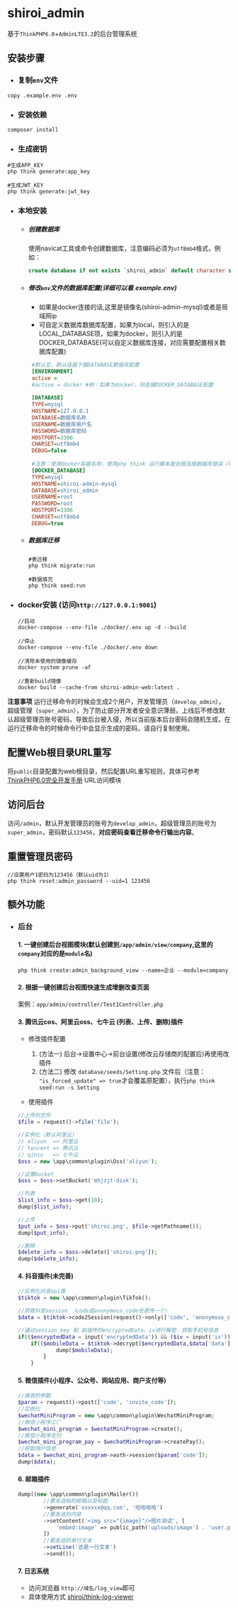 # shiroi_admin
基于`ThinkPHP6.0`+`AdminLTE3.2`的后台管理系统

## 安装步骤
  - ### 复制`env`文件
  ```shell
  copy .example.env .env   
  ```
  - ### 安装依赖
  ```shell
  composer install
  ```
  - ### 生成密钥
   ```shell
   #生成APP_KEY
   php think generate:app_key
 
   #生成JWT_KEY
   php think generate:jwt_key
   ```
  - ### 本地安装
    - ##### 创建数据库
      使用navicat工具或命令创建数据库，注意编码必须为`utf8mb4`格式，例如：
      ~~~sql
      create database if not exists `shiroi_admin` default character set utf8mb4 collate utf8mb4_unicode_ci;
      ~~~
    - ##### 修改`env`文件的数据库配置(详细可以看.example.env)
      - 如果是docker连接的话,这里是镜像名(shiroi-admin-mysql)或者是局域网ip
      - 可自定义数据库数据库配置，如果为local，则引入的是LOCAL_DATABASE项，如果为docker，则引入的是DOCKER_DATABASE(可以自定义数据库连接，对应需要配置相关数据库配置)
      ```ini
       #默认空，默认连接下面DATABASE数据库配置
       [ENVIRONMENT]
       active = 
       #active = docker #例：如果为docker，则连接DOCKER_DATABASE配置
 
       [DATABASE]
       TYPE=mysql
       HOSTNAME=127.0.0.1
       DATABASE=数据库名称
       USERNAME=数据库用户名
       PASSWORD=数据库密码
       HOSTPORT=3306
       CHARSET=utf8mb4
       DEBUG=false
 
       #注意：使用docker容器名称，使用php think 运行脚本是会报连接数据库错误（可以使用局域网ip(`ipconfig` | `ifconfig`)处理这个错误）
       [DOCKER_DATABASE]
       TYPE=mysql
       HOSTNAME=shiroi-admin-mysql
       DATABASE=shiroi_admin
       USERNAME=root
       PASSWORD=root
       HOSTPORT=3306
       CHARSET=utf8mb4
       DEBUG=true
      ```
    - ##### 数据库迁移
        ```shell
        #表迁移
        php think migrate:run 
    
        #数据填充
        php think seed:run
        ```
  - ### docker安装 (访问`http://127.0.0.1:9001`)
    ```
    //启动
    docker-compose --env-file ./docker/.env up -d --build

    //停止
    docker-compose --env-file ./docker/.env down

    //清除未使用的镜像缓存
    docker system prune -af

    //重新build镜像
    docker build --cache-from shiroi-admin-web:latest .
    ```


**注意事项**
运行迁移命令的时候会生成2个用户，开发管理员（`develop_admin`），超级管理（`super_admin`），为了防止部分开发者安全意识薄弱，上线后不修改默认超级管理员账号密码，导致后台被入侵，所以当前版本后台密码会随机生成，在运行迁移命令的时候命令行中会显示生成的密码，请自行复制使用。

## 配置Web根目录URL重写
将`public`目录配置为web根目录，然后配置URL重写规则，具体可参考 [ThinkPHP6.0完全开发手册](https://www.kancloud.cn/manual/thinkphp6_0/1037488) URL访问模块

## 访问后台
访问`/admin`，默认开发管理员的账号为`develop_admin`，超级管理员的账号为`super_admin`，密码默认`123456`，**对应密码查看迁移命令行输出内容**。

## 重置管理员密码
```shell
//设置用户1密码为123456（默认uid为1）
php think reset:admin_password --uid=1 123456
``` 
## 额外功能
  - ### 后台 
    #### 1. 一键创建后台视图模块(默认创建到`/app/admin/view/company`,这里的`company`对应的是`module`名)
    `php think create:admin_background_view --name=企业 --module=company`
    
    #### 2. 根据一键创建后台视图快速生成增删改查页面
    案例：`app/admin/controller/Test1Controller.php`

    #### 3. 腾讯云cos、阿里云oss、七牛云 (列表、上传、删除)插件
     - 修改插件配置
       1. (方法一) 后台->设置中心->前台设置(修改云存储商的配置后)再使用改插件
       2. (方法二) 修改 `database/seeds/Setting.php` 文件后（注意： `"is_forced_update" => true`才会覆盖原配置），执行`php think seed:run -s Setting` 
    
     - 使用插件  
    ```php
    //上传的文件
    $file = request()->file('file');
    
    //实例化（默认阿里云）
    // aliyun  => 阿里云
    // tencent => 腾讯云
    // qiniu   => 七牛云
    $oss = new \app\common\plugin\Oss('aliyun');
    
    //设置bucket
    $oss = $oss->setBucket('mhjzjt-disk');
    
    //列表
    $list_info = $oss->get(10);
    dump($list_info);
    
    //上传
    $put_info = $oss->put('shiroi.png', $file->getPathname());
    dump($put_info);
    
    //删除
    $delete_info = $oss->delete(['shiroi.png']);
    dump($delete_info);
    ```

    #### 4. 抖音插件(未完善)
    ```php
    //实例化抖音api类
    $tiktok = new \app\common\plugin\TikTok();
    
    //获取抖音session （code或anonymous_code任意传一个）
    $data = $tiktok->code2Session(request()->only(['code', 'anonymous_code']));
    
    //通过session_key 和 前端传的encryptedData、iv进行解密，获取手机号信息
    if(($encryptedData = input('encryptedData')) && ($iv = input('iv'))) {
        if(($mobileData = $tiktok->decrypt($encryptedData,$data['data']['session_key'], $iv)) && is_array($mobileData)) {
                dump($mobileData);
            }
        }
    ```
    
    #### 5. 微信插件(小程序、公众号、网站应用、商户支付等)
    ```php
    //接收的参数
    $param = request()->post(['code', 'invite_code']);
    //实例化
    $wechatMiniProgram = new \app\common\plugin\WechatMiniProgram;
    //微信小程序工厂
    $wechat_mini_program = $wechatMiniProgram->create();
    //微信小程序支付
    $wechat_mini_program_pay = $wechatMiniProgram->createPay();
    //获取用户信息
    $data = $wechat_mini_program->auth->session($param['code']);
    dump($data);
    ```
    
    #### 6. 邮箱插件
    ```php
    dump((new \app\common\plugin\Mailer())
            //要发送给的邮箱以及标题
            ->generate('xxxxxx@qq.com', '哈哈哈哈')
            //要发送的内容
            ->setContent('<img src="{image}"/>图片测试', [
                'embed:image' => public_path('uploads/image') . 'user.png' //本地文件路径 embed:image => {image}
            ])
            //要发送的单行文本
            ->setLine('这是一行文本')
            ->send());
    ```
    
    #### 7. 日志系统
     - 访问浏览器 `http://域名/log_view`即可
     - 具体使用方式 [shiroi/think-log-viewer](https://packagist.org/packages/shiroi/think-log-viewer)